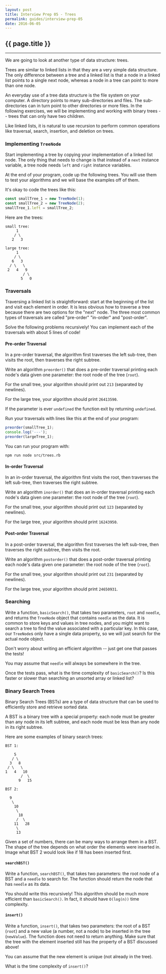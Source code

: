 ```yaml
---
layout: post
title: Interview Prep 05 - Trees
permalink: guides/interview-prep-05
date: 2016-06-05
---
```


## {{ page.title }}

<hr class="left">

We are going to look at another type of data structure: trees.

Trees are similar to linked lists in that they are a very simple data structure. The only difference between a tree and a linked list is that a node in a linked list points to a single next node, whereas a node in a tree can point to more than one node.

An everyday use of a tree data structure is the file system on your computer. A directory points to many sub-directories and files. The sub-directories can in turn point to other directories or more files. In the following exercises, we will be implementing and working with binary trees -- trees that can only have two children.

Like linked lists, it is natural to use recursion to perform common operations like traversal, search, insertion, and deletion on trees.

### Implementing `TreeNode`

Start implementing a tree by copying your implementation of a linked list node. The only thing that needs to change is that instead of a `next` instance variable, a tree node needs `left` and `right` instance variables.

At the end of your program, code up the following trees. You will use them to test your algorithms and we will base the examples off of them.

It's okay to code the trees like this:

```js
const smallTree_1 = new TreeNode(1);
const smallTree_2 = new TreeNode(2);
smallTree_1.left = smallTree_2;
```

Here are the trees:

```
small tree:
     1
    / \
   2   3

large tree:
     1
    / \
   6   3
  / \   \
 2   4   9
        / \
       5   0
```

### Traversals

Traversing a linked list is straightforward: start at the beginning of the list and visit each element in order. It is less obvious how to traverse a tree because there are two options for the "next" node. The three most common types of traversals are called "pre-order" "in-order" and "post-order".

Solve the following problems recursively! You can implement each of the traversals with about 5 lines of code!

#### Pre-order Traversal

In a pre-order traversal, the algorithm first traverses the left sub-tree, then visits the root, then traverses the right subtree.

Write an algorithm `preorder()` that does a pre-order traversal printing each node's data given one parameter: the root node of the tree (`root`).

For the small tree, your algorithm should print out `213` (separated by newlines).

For the large tree, your algorithm should print `26413590`.

If the parameter is ever `undefined` the function exit by returning `undefined`.

Run your traversals with lines like this at the end of your program:

```js
preorder(smallTree_1);
console.log('---');
preorder(largeTree_1);
```

You can run your program with:

```
npm run node src/trees.rb
```

#### In-order Traversal

In an in-order traversal, the algorithm first visits the root, then traverses the left sub-tree, then traverses the right subtree.

Write an algorithm `inorder()` that does an in-order traversal printing each node's data given one parameter: the root node of the tree (`root`).

For the small tree, your algorithm should print out `123` (separated by newlines).

For the large tree, your algorithm should print `16243950`.

#### Post-order Traversal

In a post-order traversal, the algorithm first traverses the left sub-tree, then traverses the right subtree, then visits the root.

Write an algorithm `postorder()` that does a post-order traversal printing each node's data given one parameter: the root node of the tree (`root`).

For the small tree, your algorithm should print out `231` (separated by newlines).

For the large tree, your algorithm should print `24650931`.

### Searching

Write a function, `basicSearch()`, that takes two parameters, `root` and `needle`, and returns the `TreeNode` object that contains `needle` as the data. It is common to store keys and values in tree nodes, and you might want to search a tree to find the value associated with a particular key. In this case, our `TreeNode`s only have a single data property, so we will just search for the actual node object.

Don't worry about writing an efficient algorithm -- just get one that passes the tests!

You may assume that `needle` will always be somewhere in the tree.

Once the tests pass, what is the time complexity of `basicSearch()`? Is this faster or slower than searching an unsorted array or linked list?

### Binary Search Trees

Binary Search Trees (BSTs) are a type of data structure that can be used to efficiently store and retrieve sorted data.

A BST is a binary tree with a special property: each node must be greater than any node in its left subtree, and each node must be less than any node in its right subtree.

Here are some examples of binary search trees:

```
BST 1:

    5
   / \
  3   8
 / \   \
1   4   10
       /  \
      9   15

BST 2:

  9
   \
    10
     \
      18
     /  \
    11   28
     \
     13
```

Given a set of numbers, there can be many ways to arrange them in a BST. The shape of the tree depends on what order the elements were inserted in. Image what BST 2 would look like if 18 has been inserted first.

#### `searchBST()`

Write a function, `searchBST()`, that takes two parameters: the root node of a BST and a `needle` to search for. The function should return the node that has `needle` as its data.

You should write this recursively! This algorithm should be much more efficient than `basicSearch()`. In fact, it should have `O(log(n))` time complexity.

#### `insert()`

Write a function, `insert()`, that takes two parameters: the root of a BST (`root`) and a new value (a number, not a node) to be inserted in the tree (`newValue`). The function does not need to return anything. Make sure that the tree with the element inserted still has the property of a BST discussed above!

You can assume that the new element is unique (not already in the tree).

What is the time complexity of `insert()`?
